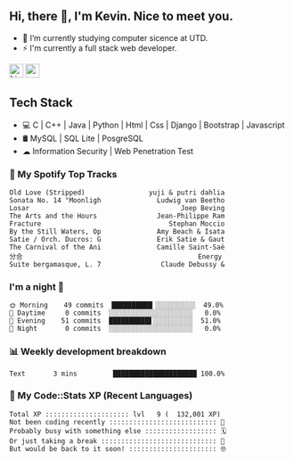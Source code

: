 ## Hi, there 👋, I'm Kevin. Nice to meet you.

- 🌱 I’m currently studying computer sicence at UTD.
- ⚡ I'm currently a full stack web developer.

<a href="https://www.linkedin.com/in/kevin12686/"><img alt="LinkedIn" src="https://img.shields.io/badge/linkedin%20-%230077B5.svg?&style=for-the-badge&logo=linkedin&logoColor=white" height=25></a>
<a href="https://www.instagram.com/kevin12686/"><img src="https://img.shields.io/badge/instagram-3f729b?&style=for-the-badge&logo=instagram&logoColor=white" height=25></a>

## Tech Stack

* 💻 C | C++ | Java | Python | Html | Css | Django | Bootstrap | Javascript
* 🛢️ MySQL | SQL Lite | PosgreSQL
* ☁ Information Security | Web Penetration Test

### 🎵 My Spotify Top Tracks

<!-- spotify start -->

```text
Old Love (Stripped)                yuji & putri dahlia
Sonata No. 14 "Moonligh              Ludwig van Beetho
Losar                                      Joep Beving
The Arts and the Hours               Jean-Philippe Ram
Fracture                                Stephan Moccio
By the Still Waters, Op              Amy Beach & Isata
Satie / Orch. Ducros: G              Erik Satie & Gaut
The Carnival of the Ani              Camille Saint-Saë
分合                                            Energy
Suite bergamasque, L. 7               Claude Debussy &
```

<!-- spotify end -->

### I'm a night 🦉

<!-- early_bird start -->

```text
🌞 Morning    49 commits  ██████████▎░░░░░░░░░░  49.0%
🌆 Daytime     0 commits  ░░░░░░░░░░░░░░░░░░░░░   0.0%
🌃 Evening    51 commits  ██████████▋░░░░░░░░░░  51.0%
🌙 Night       0 commits  ░░░░░░░░░░░░░░░░░░░░░   0.0%
```

<!-- early_bird end -->

### 📊 Weekly development breakdown

<!-- code_time start -->

```text
Text       3 mins         █████████████████████ 100.0%
```

<!-- code_time end -->

### 🧰 My Code::Stats XP (Recent Languages)

<!-- codestats start -->

```text
Total XP ::::::::::::::::::::: lvl   9 (  132,001 XP) 
Not been coding recently ::::::::::::::::::::::::::: 🙈
Probably busy with something else :::::::::::::::::: 🗓
Or just taking a break ::::::::::::::::::::::::::::: 🌴
But would be back to it soon! :::::::::::::::::::::: 🤓
```

<!-- codestats end -->
